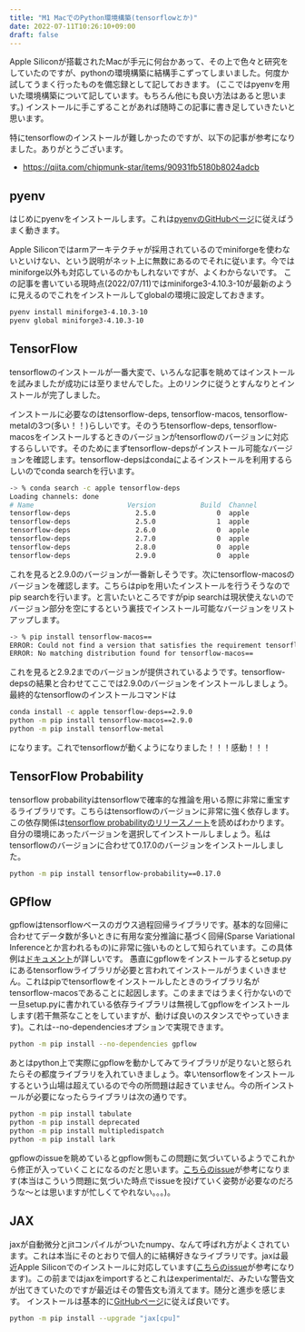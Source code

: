 ```yaml
---
title: "M1 MacでのPython環境構築(tensorflowとか)"
date: 2022-07-11T10:26:10+09:00
draft: false
---
```


Apple Siliconが搭載されたMacが手元に何台かあって、その上で色々と研究をしていたのですが、pythonの環境構築に結構手こずってしまいました。何度か試してうまく行ったものを備忘録として記しておきます。
(ここではpyenvを用いた環境構築について記しています。もちろん他にも良い方法はあると思います。)
インストールに手こずることがあれば随時この記事に書き足していきたいと思います。

特にtensorflowのインストールが難しかったのですが、以下の記事が参考になりました。ありがとうございます。
- https://qiita.com/chipmunk-star/items/90931fb5180b8024adcb

## pyenv
はじめにpyenvをインストールします。これは[pyenvのGitHubページ](https://github.com/pyenv/pyenv#installation)に従えばうまく動きます。

Apple Siliconではarmアーキテクチャが採用されているのでminiforgeを使わないといけない、という説明がネット上に無数にあるのでそれに従います。今ではminiforge以外も対応しているのかもしれないですが、よくわからないです。
この記事を書いている現時点(2022/07/11)ではminiforge3-4.10.3-10が最新のように見えるのでこれをインストールしてglobalの環境に設定しておきます。
```bash
pyenv install miniforge3-4.10.3-10
pyenv global miniforge3-4.10.3-10
```

## TensorFlow
tensorflowのインストールが一番大変で、いろんな記事を眺めてはインストールを試みましたが成功には至りませんでした。上のリンクに従うとすんなりとインストールが完了しました。

インストールに必要なのはtensorflow-deps, tensorflow-macos, tensorflow-metalの3つ(多い！！)らしいです。そのうちtensorflow-deps, tensorflow-macosをインストールするときのバージョンがtensorflowのバージョンに対応するらしいです。そのためにまずtensorflow-depsがインストール可能なバージョンを確認します。tensorflow-depsはcondaによるインストールを利用するらしいのでconda searchを行います。
```bash
-> % conda search -c apple tensorflow-deps
Loading channels: done
# Name                       Version           Build  Channel
tensorflow-deps                2.5.0               0  apple
tensorflow-deps                2.5.0               1  apple
tensorflow-deps                2.6.0               0  apple
tensorflow-deps                2.7.0               0  apple
tensorflow-deps                2.8.0               0  apple
tensorflow-deps                2.9.0               0  apple
```
これを見ると2.9.0のバージョンが一番新しそうです。次にtensorflow-macosのバージョンを確認します。こちらはpipを用いたインストールを行うそうなのでpip searchを行います。と言いたいところですがpip searchは現状使えないのでバージョン部分を空にするという裏技でインストール可能なバージョンをリストアップします。
```bash
-> % pip install tensorflow-macos==
ERROR: Could not find a version that satisfies the requirement tensorflow-macos== (from versions: 2.5.0, 2.6.0, 2.7.0, 2.8.0, 2.9.0, 2.9.1, 2.9.2)
ERROR: No matching distribution found for tensorflow-macos==
```
これを見ると2.9.2までのバージョンが提供されているようです。tensorflow-depsの結果と合わせてここでは2.9.0のバージョンをインストールしましょう。最終的なtensorflowのインストールコマンドは
```bash
conda install -c apple tensorflow-deps==2.9.0
python -m pip install tensorflow-macos==2.9.0
python -m pip install tensorflow-metal
```
になります。これでtensorflowが動くようになりました！！！感動！！！

## TensorFlow Probability
tensorflow probabilityはtensorflowで確率的な推論を用いる際に非常に重宝するライブラリです。こちらはtensorflowのバージョンに非常に強く依存します。この依存関係は[tensorflow probabilityのリリースノート](https://github.com/tensorflow/probability/releases)を読めばわかります。自分の環境にあったバージョンを選択してインストールしましょう。私はtensorflowのバージョンに合わせて0.17.0のバージョンをインストールしました。
```bash
python -m pip install tensorflow-probability==0.17.0
```

## GPflow
gpflowはtensorflowベースのガウス過程回帰ライブラリです。基本的な回帰に合わせてデータ数が多いときに有用な変分推論に基づく回帰(Sparse Variational Inferenceとか言われるもの)に非常に強いものとして知られています。この具体例は[ドキュメント](https://gpflow.github.io/GPflow/2.5.2/notebooks/advanced/gps_for_big_data.html)が詳しいです。
愚直にgpflowをインストールするとsetup.pyにあるtensorflowライブラリが必要と言われてインストールがうまくいきません。これはpipでtensorflowをインストールしたときのライブラリ名がtensorflow-macosであることに起因します。このままではうまく行かないので一旦setup.pyに書かれている依存ライブラリは無視してgpflowをインストールします(若干無茶なことをしていますが、動けば良いのスタンスでやっていきます)。これは--no-dependenciesオプションで実現できます。
```bash
python -m pip install --no-dependencies gpflow
```
あとはpython上で実際にgpflowを動かしてみてライブラリが足りないと怒られたらその都度ライブラリを入れていきましょう。幸いtensorflowをインストールするという山場は超えているので今の所問題は起きていません。今の所インストールが必要になったらライブラリは次の通りです。
```bash
python -m pip install tabulate
python -m pip install deprecated
python -m pip install multipledispatch
python -m pip install lark
```

gpflowのissueを眺めているとgpflow側もこの問題に気づいているようでこれから修正が入っていくことになるのだと思います。[こちらのissue](https://github.com/GPflow/GPflow/pull/1924)が参考になります(本当はこういう問題に気づいた時点でissueを投げていく姿勢が必要なのだろうな〜とは思いますが忙しくてやれない。。。)。

## JAX
jaxが自動微分とjitコンパイルがついたnumpy、なんて呼ばれ方がよくされています。これは本当にそのとおりで個人的に結構好きなライブラリです。jaxは最近Apple Siliconでのインストールに対応しています([こちらのissue](https://github.com/google/jax/issues/5501)が参考になります)。この前まではjaxをimportするとこれはexperimentalだ、みたいな警告文が出てきていたのですが最近はその警告文も消えてます。随分と進歩を感じます。
インストールは基本的に[GitHubページ](https://github.com/google/jax#installation)に従えば良いです。
```bash
python -m pip install --upgrade "jax[cpu]"
```